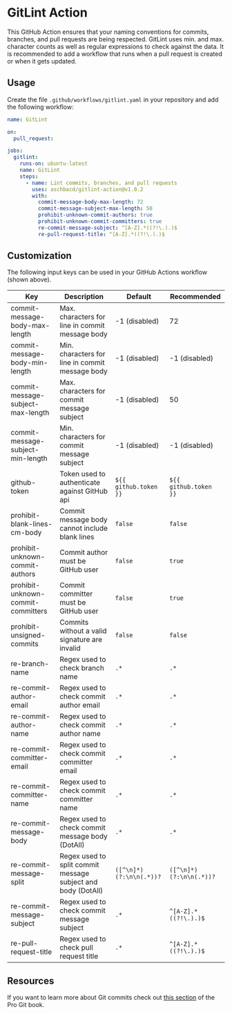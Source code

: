 # GitLint Action

This GitHub Action ensures that your naming conventions for commits, branches, and pull requests
are being respected. GitLint uses min. and max. character counts as well as regular expressions
to check against the data. It is recommended to add a workflow that runs when a pull request is
created or when it gets updated.

## Usage

Create the file `.github/workflows/gitlint.yaml` in your repository and add the following workflow:

```yaml
name: GitLint

on:
  pull_request:

jobs:
  gitlint:
    runs-on: ubuntu-latest
    name: GitLint
    steps:
      - name: Lint commits, branches, and pull requests
        uses: aschbacd/gitlint-action@v1.0.2
        with:
          commit-message-body-max-length: 72
          commit-message-subject-max-length: 50
          prohibit-unknown-commit-authors: true
          prohibit-unknown-commit-committers: true
          re-commit-message-subject: ^[A-Z].*((?!\.).)$
          re-pull-request-title: ^[A-Z].*((?!\.).)$
```

## Customization

The following input keys can be used in your GitHub Actions workflow (shown above).

| Key                                | Description                                                  | Default                 | Recommended             |
| ---------------------------------- | ------------------------------------------------------------ | ----------------------- | ----------------------- |
| commit-message-body-max-length     | Max. characters for line in commit message body              | -1 (disabled)           | 72                      |
| commit-message-body-min-length     | Min. characters for line in commit message body              | -1 (disabled)           | -1 (disabled)           |
| commit-message-subject-max-length  | Max. characters for commit message subject                   | -1 (disabled)           | 50                      |
| commit-message-subject-min-length  | Min. characters for commit message subject                   | -1 (disabled)           | -1 (disabled)           |
| github-token                       | Token used to authenticate against GitHub api                | `${{ github.token }}`   | `${{ github.token }}`   |
| prohibit-blank-lines-cm-body       | Commit message body cannot include blank lines               | `false`                 | `false`                 |
| prohibit-unknown-commit-authors    | Commit author must be GitHub user                            | `false`                 | `true`                  |
| prohibit-unknown-commit-committers | Commit committer must be GitHub user                         | `false`                 | `true`                  |
| prohibit-unsigned-commits          | Commits without a valid signature are invalid                | `false`                 | `false`                 |
| re-branch-name                     | Regex used to check branch name                              | `.*`                    | `.*`                    |
| re-commit-author-email             | Regex used to check commit author email                      | `.*`                    | `.*`                    |
| re-commit-author-name              | Regex used to check commit author name                       | `.*`                    | `.*`                    |
| re-commit-committer-email          | Regex used to check commit committer email                   | `.*`                    | `.*`                    |
| re-commit-committer-name           | Regex used to check commit committer name                    | `.*`                    | `.*`                    |
| re-commit-message-body             | Regex used to check commit message body (DotAll)             | `.*`                    | `.*`                    |
| re-commit-message-split            | Regex used to split commit message subject and body (DotAll) | `([^\n]*)(?:\n\n(.*))?` | `([^\n]*)(?:\n\n(.*))?` |
| re-commit-message-subject          | Regex used to check commit message subject                   | `.*`                    | `^[A-Z].*((?!\.).)$`    |
| re-pull-request-title              | Regex used to check pull request title                       | `.*`                    | `^[A-Z].*((?!\.).)$`    |

## Resources

If you want to learn more about Git commits check out [this section](https://git-scm.com/book/en/v2/Git-Basics-Viewing-the-Commit-History)
of the Pro Git book.
